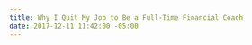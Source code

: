 ```yaml
---
title: Why I Quit My Job to Be a Full-Time Financial Coach
date: 2017-12-11 11:42:00 -05:00
---
```


